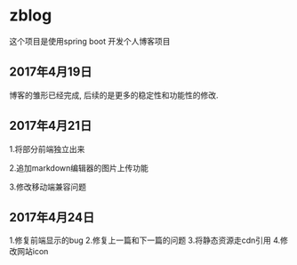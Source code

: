 # zblog
这个项目是使用spring boot 开发个人博客项目



## 2017年4月19日
博客的雏形已经完成,
后续的是更多的稳定性和功能性的修改.



## 2017年4月21日

1.将部分前端独立出来

2.追加markdown编辑器的图片上传功能

3.修改移动端兼容问题

## 2017年4月24日
1.修复前端显示的bug
2.修复上一篇和下一篇的问题
3.将静态资源走cdn引用
4.修改网站icon


